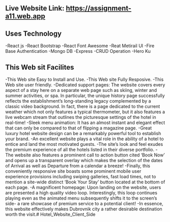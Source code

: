 ## Live Website Link:   https://assignment-a11.web.app

## Uses Technology
-React js
-React Bootstrap
-React Font Awesome
-Reat Metirail UI
-Fire Base Authentication
-Mongo DB
-Express
-CRUD Operation
-Hero Ku


## This Web sit Facilites

-This Web site Easy to Install and Use.
-This Web site Fully Resposive.
-This Web site user friendly.
-Dedicated support pages: The website covers every aspect of a stay here on a separate web page such as skiing, winter and summer activities, or spa. In particular, the unique history page successfully reflects the establishment’s long-standing legacy complemented by a classic video background. In fact, there is a page dedicated to the current weather which not only features a typical thermometer, but it also features a live webcam stream that outlines the picturesque settings of the hotel in real-time!
-Sleek menu animation: It has an almost instant and elegant effect that can only be compared to that of flipping a magazine page.
-Great luxury hotel website design can be a remarkably powerful tool to establish your brand.
-An excellent website plays a vital role in the ability of a hotel to entice and land the most motivated guests.
-The site’s look and feel exudes the premium experience of all the hotels listed in their diverse portfolio.
-The website also features a prominent call to action button cited ‘Book Now’ and opens up a transparent overlay which makes the selection of the dates of Arrival as well as Departure from a calendar a breeze! 
-Finally, this conveniently responsive site boasts some prominent mobile user experience provisions including swiping galleries, fast load times, not to mention a site-wide distinct ‘Book Your Stay’ button located at the bottom of each page.
-A magnificent homepage: Upon landing on the website, users are presented a high quality video loop. Interestingly, this loop continues playing even as the animated menu subsequently shifts it to the screen’s side- a rare showcase of premium service to a potential client!
-In essence, this website effectively makes Dubrovnik city a rather desirable destination worth the visit.# Hotel_Website_Client_Side
